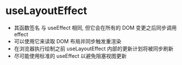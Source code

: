 # useLayoutEffect  
* 其函数签名 与 useEffect 相同, 但它会在所有的 DOM 变更之后同步调用 effect  
* 可以使用它来读取 DOM 布局并同步触发重渲染  
* 在浏览器执行绘制之前 useLayoutEffect 内部的更新计划将被同步刷新  
* 尽可能使用标准的 useEffect 以避免阻塞视图更新  